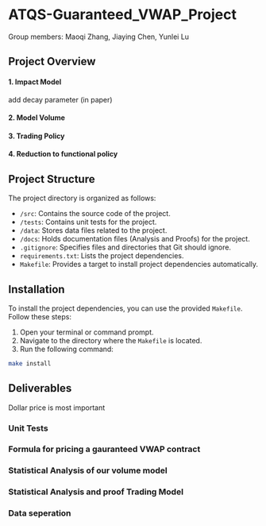 # ATQS-Guaranteed_VWAP_Project
Group members: Maoqi Zhang, Jiaying Chen, Yunlei Lu


## Project Overview
#### 1. Impact Model
add decay parameter (in paper)

#### 2. Model Volume

#### 3. Trading Policy

#### 4. Reduction to functional policy


## Project Structure

The project directory is organized as follows:

- `/src`: Contains the source code of the project.
- `/tests`: Contains unit tests for the project.
- `/data`: Stores data files related to the project.
- `/docs`: Holds documentation files (Analysis and Proofs) for the project.
- `.gitignore`: Specifies files and directories that Git should ignore.
- `requirements.txt`: Lists the project dependencies.
- `Makefile`: Provides a target to install project dependencies automatically.

## Installation

To install the project dependencies, you can use the provided `Makefile`. Follow these steps:

1. Open your terminal or command prompt.
2. Navigate to the directory where the `Makefile` is located.
3. Run the following command:

```bash
make install
```

## Deliverables
Dollar price is most important

### Unit Tests
### Formula for pricing a gauranteed VWAP contract
### Statistical Analysis of our volume model
### Statistical Analysis and proof Trading Model
### Data seperation 
